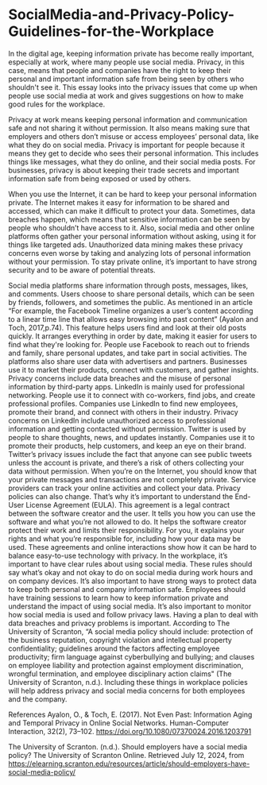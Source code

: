 # SocialMedia-and-Privacy-Policy-Guidelines-for-the-Workplace


In the digital age, keeping information private has become really important, especially at work, where many people use social media. Privacy, in this case, means that people and companies have the right to keep their personal and important information safe from being seen by others who shouldn't see it. This essay looks into the privacy issues that come up when people use social media at work and gives suggestions on how to make good rules for the workplace.

Privacy at work means keeping personal information and communication safe and not sharing it without permission. It also means making sure that employers and others don’t misuse or access employees’ personal data, like what they do on social media. Privacy is important for people because it means they get to decide who sees their personal information. This includes things like messages, what they do online, and their social media posts. For businesses, privacy is about keeping their trade secrets and important information safe from being exposed or used by others.

When you use the Internet, it can be hard to keep your personal information private. The Internet makes it easy for information to be shared and accessed, which can make it difficult to protect your data. Sometimes, data breaches happen, which means that sensitive information can be seen by people who shouldn’t have access to it. Also, social media and other online platforms often gather your personal information without asking, using it for things like targeted ads. Unauthorized data mining makes these privacy concerns even worse by taking and analyzing lots of personal information without your permission. To stay private online, it’s important to have strong security and to be aware of potential threats.

Social media platforms share information through posts, messages, likes, and comments. Users choose to share personal details, which can be seen by friends, followers, and sometimes the public. As mentioned in an article “For example, the Facebook Timeline organizes a user’s content according to a linear time line that allows easy browsing into past content” (Ayalon and Toch, 2017,p.74). This feature helps users find and look at their old posts quickly. It arranges everything in order by date, making it easier for users to find what they're looking for.  People use Facebook to reach out to friends and family, share personal updates, and take part in social activities. The platforms also share user data with advertisers and partners. Businesses use it to market their products, connect with customers, and gather insights. Privacy concerns include data breaches and the misuse of personal information by third-party apps. LinkedIn is mainly used for professional networking. People use it to connect with co-workers, find jobs, and create professional profiles. Companies use LinkedIn to find new employees, promote their brand, and connect with others in their industry. Privacy concerns on LinkedIn include unauthorized access to professional information and getting contacted without permission. Twitter is used by people to share thoughts, news, and updates instantly. Companies use it to promote their products, help customers, and keep an eye on their brand. Twitter’s privacy issues include the fact that anyone can see public tweets unless the account is private, and there’s a risk of others collecting your data without permission.
When you’re on the Internet, you should know that your private messages and transactions are not completely private. Service providers can track your online activities and collect your data. Privacy policies can also change. That’s why it’s important to understand the End-User License Agreement (EULA). This agreement is a legal contract between the software creator and the user. It tells you how you can use the software and what you’re not allowed to do. It helps the software creator protect their work and limits their responsibility. For you, it explains your rights and what you’re responsible for, including how your data may be used. These agreements and online interactions show how it can be hard to balance easy-to-use technology with privacy.
In the workplace, it’s important to have clear rules about using social media. These rules should say what’s okay and not okay to do on social media during work hours and on company devices. It’s also important to have strong ways to protect data to keep both personal and company information safe. Employees should have training sessions to learn how to keep information private and understand the impact of using social media. It’s also important to monitor how social media is used and follow privacy laws. Having a plan to deal with data breaches and privacy problems is important. According to The University of Scranton, “A social media policy should include: protection of the business reputation, copyright violation and intellectual property confidentiality; guidelines around the factors affecting employee productivity; firm language against cyberbullying and bullying; and clauses on employee liability and protection against employment discrimination, wrongful termination, and employee disciplinary action claims" (The University of Scranton, n.d.).  Including these things in workplace policies will help address privacy and social media concerns for both employees and the company.









References
Ayalon, O., & Toch, E. (2017). Not Even Past: Information Aging and Temporal Privacy in Online Social Networks. Human-Computer Interaction, 32(2), 73–102. https://doi.org/10.1080/07370024.2016.1203791

The University of Scranton. (n.d.). Should employers have a social media policy? The University of Scranton Online. Retrieved July 12, 2024, from https://elearning.scranton.edu/resources/article/should-employers-have-social-media-policy/

